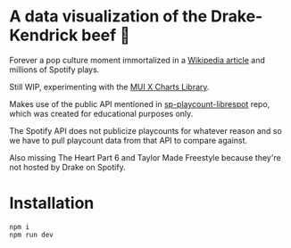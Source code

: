 # A data visualization of the Drake-Kendrick beef 🥩
Forever a pop culture moment immortalized in a [Wikipedia article](https://en.wikipedia.org/wiki/Drake%E2%80%93Kendrick_Lamar_feud) and millions of Spotify plays.

Still WIP, experimenting with the [MUI X Charts Library](https://mui.com/x/react-charts/getting-started/). 

Makes use of the public API mentioned in [sp-playcount-librespot](https://github.com/entriphy/sp-playcount-librespot?tab=readme-ov-file) repo, which was created for educational purposes only.

The Spotify API does not publicize playcounts for whatever reason and so we have to pull playcount data from that API to compare against.

Also missing The Heart Part 6 and Taylor Made Freestyle because they're not hosted by Drake on Spotify.

# Installation
```
npm i
npm run dev
```
